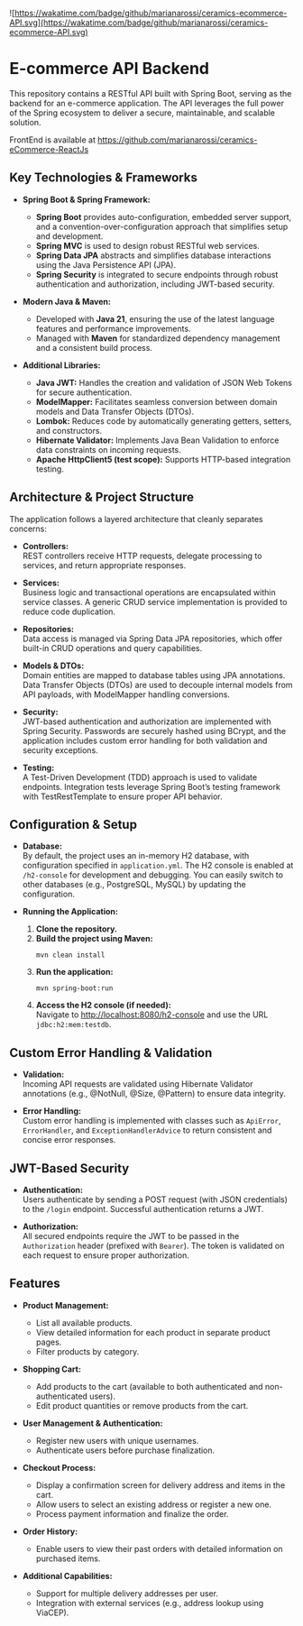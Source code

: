 ![https://wakatime.com/badge/github/marianarossi/ceramics-ecommerce-API.svg](https://wakatime.com/badge/github/marianarossi/ceramics-ecommerce-API.svg)


# E-commerce API Backend

This repository contains a RESTful API built with Spring Boot, serving as the backend for an e-commerce application. The API leverages the full power of the Spring ecosystem to deliver a secure, maintainable, and scalable solution.

FrontEnd is available at https://github.com/marianarossi/ceramics-eCommerce-ReactJs

## Key Technologies & Frameworks

- **Spring Boot & Spring Framework:**  
  - **Spring Boot** provides auto-configuration, embedded server support, and a convention-over-configuration approach that simplifies setup and development.
  - **Spring MVC** is used to design robust RESTful web services.
  - **Spring Data JPA** abstracts and simplifies database interactions using the Java Persistence API (JPA).
  - **Spring Security** is integrated to secure endpoints through robust authentication and authorization, including JWT-based security.

- **Modern Java & Maven:**  
  - Developed with **Java 21**, ensuring the use of the latest language features and performance improvements.
  - Managed with **Maven** for standardized dependency management and a consistent build process.

- **Additional Libraries:**  
  - **Java JWT:** Handles the creation and validation of JSON Web Tokens for secure authentication.
  - **ModelMapper:** Facilitates seamless conversion between domain models and Data Transfer Objects (DTOs).
  - **Lombok:** Reduces code by automatically generating getters, setters, and constructors.
  - **Hibernate Validator:** Implements Java Bean Validation to enforce data constraints on incoming requests.
  - **Apache HttpClient5 (test scope):** Supports HTTP-based integration testing.

## Architecture & Project Structure

The application follows a layered architecture that cleanly separates concerns:

- **Controllers:**  
  REST controllers receive HTTP requests, delegate processing to services, and return appropriate responses.
  
- **Services:**  
  Business logic and transactional operations are encapsulated within service classes. A generic CRUD service implementation is provided to reduce code duplication.
  
- **Repositories:**  
  Data access is managed via Spring Data JPA repositories, which offer built-in CRUD operations and query capabilities.
  
- **Models & DTOs:**  
  Domain entities are mapped to database tables using JPA annotations. Data Transfer Objects (DTOs) are used to decouple internal models from API payloads, with ModelMapper handling conversions.
  
- **Security:**  
  JWT-based authentication and authorization are implemented with Spring Security. Passwords are securely hashed using BCrypt, and the application includes custom error handling for both validation and security exceptions.
  
- **Testing:**  
  A Test-Driven Development (TDD) approach is used to validate endpoints. Integration tests leverage Spring Boot’s testing framework with TestRestTemplate to ensure proper API behavior.

## Configuration & Setup

- **Database:**  
  By default, the project uses an in-memory H2 database, with configuration specified in `application.yml`. The H2 console is enabled at `/h2-console` for development and debugging. You can easily switch to other databases (e.g., PostgreSQL, MySQL) by updating the configuration.

- **Running the Application:**  
  1. **Clone the repository.**
  2. **Build the project using Maven:**
     ```
     mvn clean install
     ```
  3. **Run the application:**
     ```
     mvn spring-boot:run
     ```
  4. **Access the H2 console (if needed):**  
     Navigate to [http://localhost:8080/h2-console](http://localhost:8080/h2-console) and use the URL `jdbc:h2:mem:testdb`.

## Custom Error Handling & Validation

- **Validation:**  
  Incoming API requests are validated using Hibernate Validator annotations (e.g., @NotNull, @Size, @Pattern) to ensure data integrity.
  
- **Error Handling:**  
  Custom error handling is implemented with classes such as `ApiError`, `ErrorHandler`, and `ExceptionHandlerAdvice` to return consistent and concise error responses.

## JWT-Based Security

- **Authentication:**  
  Users authenticate by sending a POST request (with JSON credentials) to the `/login` endpoint. Successful authentication returns a JWT.
  
- **Authorization:**  
  All secured endpoints require the JWT to be passed in the `Authorization` header (prefixed with `Bearer`). The token is validated on each request to ensure proper authorization.

## Features

- **Product Management:**  
  - List all available products.  
  - View detailed information for each product in separate product pages.  
  - Filter products by category.

- **Shopping Cart:**  
  - Add products to the cart (available to both authenticated and non-authenticated users).  
  - Edit product quantities or remove products from the cart.

- **User Management & Authentication:**  
  - Register new users with unique usernames.  
  - Authenticate users before purchase finalization.

- **Checkout Process:**  
  - Display a confirmation screen for delivery address and items in the cart.  
  - Allow users to select an existing address or register a new one.  
  - Process payment information and finalize the order.

- **Order History:**  
  - Enable users to view their past orders with detailed information on purchased items.

- **Additional Capabilities:**  
  - Support for multiple delivery addresses per user.  
  - Integration with external services (e.g., address lookup using ViaCEP).

